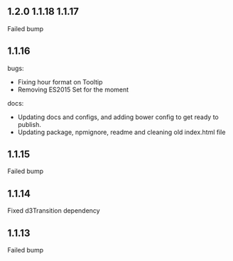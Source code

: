 1.2.0
1.1.18
1.1.17
----------
Failed bump

1.1.16
----------
bugs:

* Fixing hour format on Tooltip
* Removing ES2015 Set for the moment

docs:

* Updating docs and configs, and adding bower config to get ready to publish.
* Updating package, npmignore, readme and cleaning old index.html file

1.1.15
----------
Failed bump

1.1.14
----------
Fixed d3Transition dependency

1.1.13
----------
Failed bump
